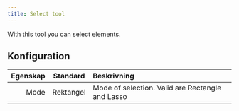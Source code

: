 ```yaml
---
title: Select tool
---
```


With this tool you can select elements.

## Konfiguration

| Egenskap |  Standard | Beskrivning                                                      |
| -------: | :-------: | :--------------------------------------------------------------- |
|     Mode | Rektangel | Mode of selection. Valid are Rectangle and Lasso |
